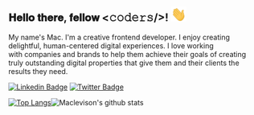 <h2> 𝐇𝐞𝐥𝐥𝐨 𝐭𝐡𝐞𝐫𝐞, 𝐟𝐞𝐥𝐥𝐨𝐰 <𝚌𝚘𝚍𝚎𝚛𝚜/>! <img src="https://raw.githubusercontent.com/ABSphreak/ABSphreak/master/gifs/Hi.gif" width="30px"></h2>

My name's Mac. 
I'm a creative frontend developer. I enjoy creating delightful, human-centered digital experiences. I love working with companies and brands to help them achieve their goals of creating truly outstanding digital properties that give them and their clients the results they need.

[![Linkedin Badge](https://img.shields.io/badge/-LinkedIn-blue?style=flat-square&logo=Linkedin&logoColor=white&link=https://www.linkedin.com/in/maclevison)](https://www.linkedin.com/in/maclevison/) [![Twitter Badge](https://img.shields.io/badge/-@maclevison-1ca0f1?style=flat-square&labelColor=1ca0f1&logo=twitter&logoColor=white&link=https://twitter.com/Harshkhatri24)](https://twitter.com/maclevison) 


[![Top Langs](https://github-readme-stats.vercel.app/api/top-langs/?username=maclevison&theme=radical&&layout=compact&hide=php)](http://maclevison.com)![Maclevison's github stats](https://github-readme-stats.vercel.app/api?username=maclevison&show_icons=true&theme=radical&layout=compact)
